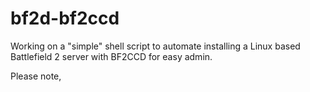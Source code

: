 # bf2d-bf2ccd

Working on a "simple" shell script to automate installing a Linux based Battlefield 2 server with BF2CCD for easy admin.

Please note,
